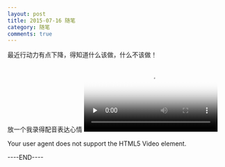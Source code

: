 ```yaml
---
layout: post
title: 2015-07-16 随笔
category: 随笔
comments: true
---
```


最近行动力有点下降，得知道什么该做，什么不该做！

放一个我录得配音表达心情
<video id="video" controls="" preload="none" poster="http://media.w3.org/2010/05/sintel/poster.png">
      <source id="mp4" src="http://113.107.112.155/cdn.qupeiyin.cn/2015-07-15/1436933710468321313.mp4?wsiphost=local" type="video/mp4">
      <source id="webm" src="http://media.w3.org/2010/05/sintel/trailer.webm" type="video/webm">
      <source id="ogv" src="http://media.w3.org/2010/05/sintel/trailer.ogv" type="video/ogg">
      <p>Your user agent does not support the HTML5 Video element.</p>
    </video>

----END----

